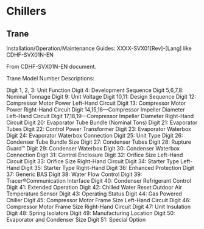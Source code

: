 # Chillers

## Trane

Installation/Operation/Maintenance Guides:
XXXX-SVX01[Rev]-[Lang]
like CDHF-SVX01N-EN

From CDHF-SVX01N-EN document.

Trane Model Number Descriptions:

Digit 1, 2, 3: Unit Function
Digit 4: Development Sequence
Digit 5,6,7,8: Nominal Tonnage
Digit 9: Unit Voltage
Digit 10,11: Design Sequence
Digit 12: Compressor Motor Power Left-Hand Circuit
Digit 13: Compressor Motor Power Right-Hand Circuit
Digit 14,15,16—Compressor Impeller Diameter Left-Hand Circuit
Digit 17,18,19—Compressor Impeller Diameter Right-Hand Circuit
Digit 20: Evaporator Tube Bundle (Nominal Tons)
Digit 21: Evaporator Tubes
Digit 22: Control Power Transformer
Digit 23: Evaporator Waterbox
Digit 24: Evaporator Waterbox Connection
Digit 25: Unit Type
Digit 26: Condenser Tube Bundle Size
Digit 27: Condenser Tubes
Digit 28: Rupture Guard™
Digit 29: Condenser Waterbox
Digit 30: Condenser Waterbox Connection
Digit 31: Control Enclosure
Digit 32: Orifice Size Left-Hand Circuit
Digit 33: Orifice Size Right-Hand Circuit
Digit 34: Starter Type Left-Hand
Digit 35: Starter Type Right-Hand
Digit 36: Enhanced Protection
Digit 37: Generic BAS
Digit 38: Water Flow Control
Digit 39: Tracer®Communication Interface
Digit 40: Condenser Refrigerant Control
Digit 41: Extended Operation
Digit 42: Chilled Water Reset:Outdoor Air Temperature Sensor
Digit 43: Operating Status
Digit 44: Gas Powered Chiller
Digit 45: Compressor Motor Frame Size Left-Hand Circuit
Digit 46: Compressor Motor Frame Size Right-Hand Circuit
Digit 47: Unit Insulation
Digit 48: Spring Isolators
Digit 49: Manufacturing Location
Digit 50: Evaporator and Condenser Size
Digit 51: Special Option


